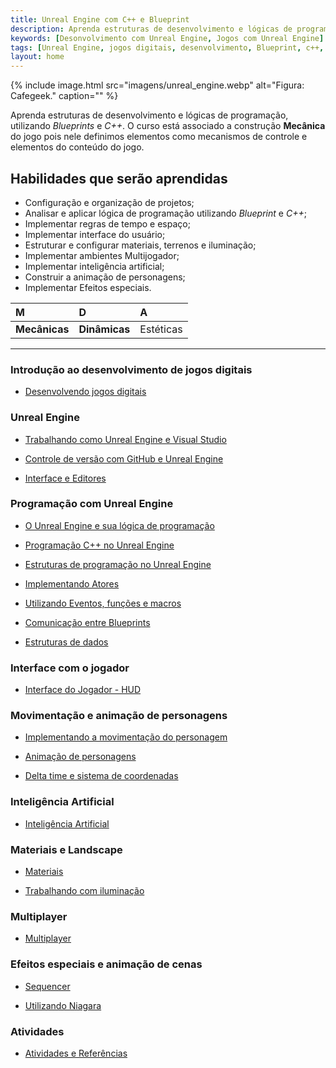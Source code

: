 ```yaml
---
title: Unreal Engine com C++ e Blueprint
description: Aprenda estruturas de desenvolvimento e lógicas de programação, utilizando Blueprints e C++.
keywords: [Desonvolvimento com Unreal Engine, Jogos com Unreal Engine]
tags: [Unreal Engine, jogos digitais, desenvolvimento, Blueprint, c++, game digital]
layout: home
---
```


{% include image.html
  src="imagens/unreal_engine.webp"
  alt="Figura: Cafegeek."
  caption=""
%}

Aprenda estruturas de desenvolvimento e lógicas de programação, utilizando *Blueprints* e *C++*.  O curso está associado a construção **Mecânica** do jogo pois nele definimos elementos como mecanismos de controle e elementos do conteúdo do jogo.  

## Habilidades que serão aprendidas

- Configuração e organização de projetos;
- Analisar e aplicar lógica de programação utilizando *Blueprint* e *C++*;
- Implementar regras de tempo e espaço;
- Implementar interface do usuário;
- Estruturar e configurar materiais, terrenos e iluminação;
- Implementar ambientes Multijogador;
- Implementar inteligência artificial;
- Construir a animação de personagens;
- Implementar Efeitos especiais.

| M         |  D          | A         |
|:-         |:-           |:-         |
| **Mecânicas** | **Dinâmicas**   | Estéticas |

***

### Introdução ao desenvolvimento de jogos digitais

- [Desenvolvendo jogos digitais](desenvolvendo_jogos_digitais/index.html)

### Unreal Engine

- [Trabalhando como Unreal Engine e Visual Studio](trabalhando_com_o_unreal_engine_e_visual_studio/index.html)

- [Controle de versão com GitHub e Unreal Engine](controle_de_versão_com_github_e_unreal_engine/index.html)

- [Interface e Editores](editor/unreal_engine_interface_e_editores.html)  

### Programação com Unreal Engine

- [O Unreal Engine e sua lógica de programação](o_unreal_engine_e_sua_logica_de_programacao/index.html)

- [Programação C++ no Unreal Engine](programacao_c++_no_unreal_engine/index.html)

- [Estruturas de programação no Unreal Engine](estruturas_de_programacao_no_unreal_engine/index.html)

- [Implementando Atores](atores/unreal_engine_actor_atores.html)

- [Utilizando Eventos, funções e macros](eventos_funcoes/unreal_engine_utilizando_eventos_funcoes_macros.html)  

- [Comunicação entre Blueprints](comunicao_entre_blueprint/unreal_engine_comunicacao_entre_blueprint.html)

- [Estruturas de dados](estruturas_de_dados/index.html)

### Interface com o jogador

- [Interface do Jogador - HUD](interface/index.html)

### Movimentação e animação de personagens

- [Implementando a movimentação do personagem](movimentacao/unreal_engine_trabalhando_com_logica_movimentacao_de_personagem.html)

- [Animação de personagens](animacao_de_personagens/index.html)

- [Delta time e sistema de coordenadas](deltatime_sistema_coordenadas/unreal_engine_deltatime_sistema_coordenadas.html)

### Inteligência Artificial

- [Inteligência Artificial](unreal_engine_inteligencia_artificial.html)

### Materiais e Landscape

- [Materiais](materiais_e_landscape/index.html)

- [Trabalhando com iluminação](iluminacao/unreal_engine_iluminacao.html)

### Multiplayer

- [Multiplayer](multiplayer/unreal_engine_multiplayer.html)

### Efeitos especiais e animação de cenas

- [Sequencer](#)

- [Utilizando Niagara](#)

### Atividades

- [Atividades e Referências](unreal_engine_atividades_referencias.html)
